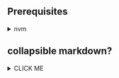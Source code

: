 
## Prerequisites

<details><summary>nvm</summary>
   <code>Mac/Ubuntu</code>
   <p>
   ```bash
    curl -o- https://raw.githubusercontent.com/creationix/nvm/v0.33.0/install.sh | bash
   ```
   </p>
</details>


## collapsible markdown?

<details><summary>CLICK ME</summary>
<p>

#### yes, even hidden code blocks!

```python
print("hello world!")
```

</p>
</details>

